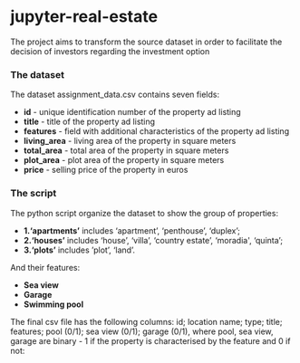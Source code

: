 # jupyter-real-estate
The project aims to transform the source dataset in order to facilitate the decision of investors regarding the investment option

### The dataset

The dataset assignment_data.csv contains seven fields:
- **id** - unique identification number of the property ad listing
- **title** - title of the property ad listing
- **features** - field with additional characteristics of the property ad listing
- **living_area** - living area of the property in square meters
- **total_area** - total area of the property in square meters
- **plot_area** - plot area of the property in square meters
- **price** - selling price of the property in euros

### The script

The python script organize the dataset to show the group of properties:
- **1.‘apartments’** includes ‘apartment’, ‘penthouse’, ‘duplex’;
- **2.‘houses’** includes ‘house’, ‘villa’, ‘country estate’, ‘moradia', ‘quinta’;
- **3.‘plots’** includes ’plot’, ‘land’.

And their features:
- **Sea view**
- **Garage**
- **Swimming pool**

The final csv file has the following columns: id; location name; type; title; features; pool (0/1); sea view (0/1); garage (0/1), where pool, sea view, garage are binary - 1 if the property is characterised by the feature and 0 if not:
